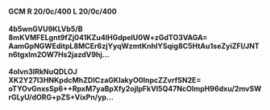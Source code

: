 #### GCM R 20/0c/400 L 20/0c/400
**4b5wnGVU9KLVb5/B**<br/>**8mKVMFELgnt9fZj041KZu4lHGdpelU0W+zGdTO3VAGA=**<br/>**AamGpNGWEditpL8MCEr6zjYyqWzmtKnhlYSqig8C5HtAu1seZyiZFI/JNTn6tgxIm2OW7Hs2jazdV9hj...**<br/><br/>
**4oIvn3IRkNuQDLOJ**<br/>**XK2Y27I3HNKpdcMhZDICzaGKlakyO0lnpcZZvrfSN2E=**<br/>**oTYOvGnxsSp6++RpxM7yaBpXfy2ojlpFkVl5Q47NcOImpH96dxu/2mvSWrGLyU/dORG+pZS+VixPn/yp...**